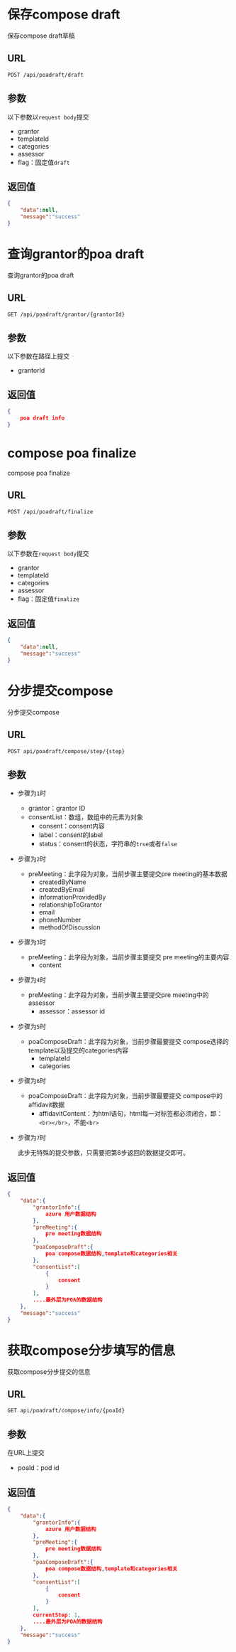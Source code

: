 # 保存compose draft

保存compose draft草稿

## URL

```http
POST /api/poadraft/draft
```

## 参数

以下参数以`request body`提交

- grantor
- templateId
- categories
- assessor
- flag：固定值`draft`

## 返回值

```json
{
    "data":null,
    "message":"success"
}
```

# 查询grantor的poa draft

查询grantor的poa draft

## URL

```http
GET /api/poadraft/grantor/{grantorId}
```

## 参数

以下参数在路径上提交

- grantorId

## 返回值

```json
{
    poa draft info
}
```

# compose poa finalize

compose poa finalize

## URL

```http
POST /api/poadraft/finalize
```

## 参数

以下参数在`request body`提交

- grantor
- templateId
- categories
- assessor
- flag：固定值`finalize`

## 返回值

```json
{
    "data":null,
    "message":"success"
}
```

# 分步提交compose

分步提交compose

## URL

```http
POST api/poadraft/compose/step/{step}
```

## 参数

- 步骤为`1`时

  - grantor：grantor ID
  - consentList：数组，数组中的元素为对象
    - consent：consent内容
    - label：consent的label
    - status：consent的状态，字符串的`true`或者`false`

- 步骤为`2`时

  - preMeeting：此字段为对象，当前步骤主要提交pre meeting的基本数据
    - createdByName
    - createdByEmail
    - informationProvidedBy
    - relationshipToGrantor
    - email
    - phoneNumber
    - methodOfDiscussion

- 步骤为`3`时

  - preMeeting：此字段为对象，当前步骤主要提交 pre meeting的主要内容
    - content

- 步骤为`4`时

  - preMeeting：此字段为对象，当前步骤主要提交pre meeting中的assessor
    - assessor：assessor id

- 步骤为`5`时

  - poaComposeDraft：此字段为对象，当前步骤最要提交 compose选择的template以及提交的categories内容
    - templateId
    - categories

- 步骤为`6`时

  - poaComposeDraft：此字段为对象，当前步骤最要提交 compose中的affidavit数据
    - affidavitContent：为html语句，html每一对标签都必须闭合，即：`<br></br>`，不能`<br>`

- 步骤为`7`时

  此步无特殊的提交参数，只需要把第6步返回的数据提交即可。



## 返回值

```json
{
    "data":{
        "grantorInfo":{
            azure 用户数据结构
        },
        "preMeeting":{
            pre meeting数据结构
        },
        "poaComposeDraft":{
            poa compose数据结构,template和categories相关
        },
        "consentList":[
            {
                consent
            }
        ],
        ....最外层为POA的数据结构
    },
    "message":"success"
}
```

# 获取compose分步填写的信息

获取compose分步提交的信息

## URL

```http
GET api/poadraft/compose/info/{poaId}
```

## 参数

在URL上提交

- poaId：pod id

## 返回值

```json
{
    "data":{
        "grantorInfo":{
            azure 用户数据结构
        },
        "preMeeting":{
            pre meeting数据结构
        },
        "poaComposeDraft":{
            poa compose数据结构,template和categories相关
        },
        "consentList":[
            {
                consent
            }
        ],
        currentStep: 1,
        ....最外层为POA的数据结构
    },
    "message":"success"
}
```

